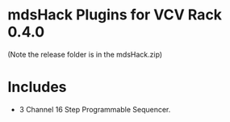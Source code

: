 # mdsHack Plugins for VCV Rack 0.4.0

(Note the release folder is in the mdsHack.zip)

# Includes

- 3 Channel 16 Step Programmable Sequencer.

